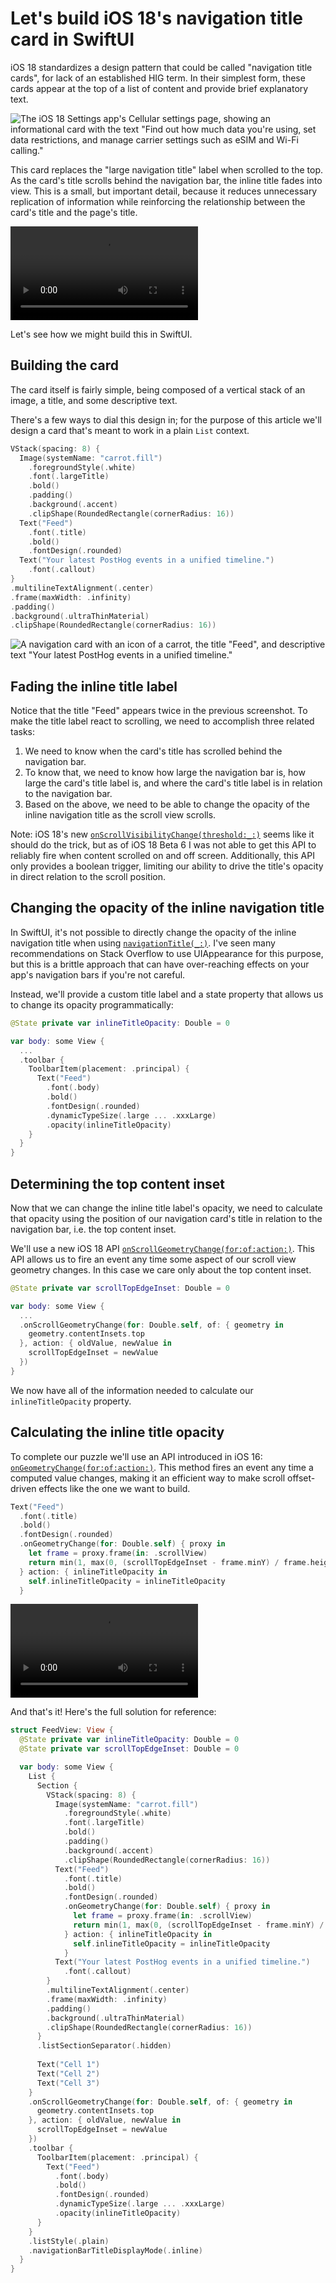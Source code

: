 # Let's build iOS 18's navigation title card in SwiftUI

iOS 18 standardizes a design pattern that could be called "navigation title cards", for lack of
an established HIG term. In their simplest form, these cards appear at the top of a list of content
and provide brief explanatory text.

![The iOS 18 Settings app's Cellular settings page, showing an informational card with the text "Find out how much data you're using, set data restrictions, and manage carrier settings such as eSIM and Wi-Fi calling."](/gfx/SwiftUI/NavigationInfoCard/settings.png)

This card replaces the "large navigation title" label when scrolled to the top. As the card's
title scrolls behind the navigation bar, the inline title fades into view. This is a small, but
important detail, because it reduces unnecessary replication of information while reinforcing the
relationship between the card's title and the page's title.

![The iOS 18 Settings app's Bluetooth settings page, showing how the title label fades in and out as the content is scrolled](/gfx/SwiftUI/NavigationInfoCard/settings-scroll.mp4)

Let's see how we might build this in SwiftUI.

## Building the card

The card itself is fairly simple, being composed of a vertical stack of an image, a title, and
some descriptive text.

There's a few ways to dial this design in; for the purpose of this article we'll design a card
that's meant to work in a plain `List` context.

```swift
VStack(spacing: 8) {
  Image(systemName: "carrot.fill")
    .foregroundStyle(.white)
    .font(.largeTitle)
    .bold()
    .padding()
    .background(.accent)
    .clipShape(RoundedRectangle(cornerRadius: 16))
  Text("Feed")
    .font(.title)
    .bold()
    .fontDesign(.rounded)
  Text("Your latest PostHog events in a unified timeline.")
    .font(.callout)
}
.multilineTextAlignment(.center)
.frame(maxWidth: .infinity)
.padding()
.background(.ultraThinMaterial)
.clipShape(RoundedRectangle(cornerRadius: 16))
```

![A navigation card with an icon of a carrot, the title "Feed", and descriptive text "Your latest PostHog events in a unified timeline."](/gfx/SwiftUI/NavigationInfoCard/feed-card-doubled.png)

## Fading the inline title label

Notice that the title "Feed" appears twice in the previous screenshot. To make the title label
react to scrolling, we need to accomplish three related tasks:

1. We need to know when the card's title has scrolled behind the navigation bar.
2. To know that, we need to know how large the navigation bar is, how large the card's title label
is, and where the card's title label is in relation to the navigation bar.
3. Based on the above, we need to be able to change the opacity of the inline navigation title as
the scroll view scrolls.

Note: iOS 18's new [`onScrollVisibilityChange(threshold:_:)`]( https://developer.apple.com/documentation/swiftui/view/onscrollvisibilitychange%28threshold%3A_%3A%29) seems like it
should do the trick, but as of iOS 18 Beta 6 I was not able to get this API to reliably fire when
content scrolled on and off screen. Additionally, this API only provides a boolean trigger, limiting
our ability to drive the title's opacity in direct relation to the scroll position.

## Changing the opacity of the inline navigation title 

In SwiftUI, it's not possible to directly change the opacity of the inline navigation title when
using [`navigationTitle(_:)`](https://developer.apple.com/documentation/swiftui/view/navigationtitle%28_%3A%29-7onr8). I've seen many
recommendations on Stack Overflow to use UIAppearance for this purpose, but this is a brittle
approach that can have over-reaching effects on your app's navigation bars if you're not careful.

Instead, we'll provide a custom title label and a state property that allows us to change its
opacity programmatically:

```swift
@State private var inlineTitleOpacity: Double = 0

var body: some View {
  ...
  .toolbar {
    ToolbarItem(placement: .principal) {
      Text("Feed")
        .font(.body)
        .bold()
        .fontDesign(.rounded)
        .dynamicTypeSize(.large ... .xxxLarge)
        .opacity(inlineTitleOpacity)
    }
  }
}
```

## Determining the top content inset

Now that we can change the inline title label's opacity, we need to calculate that opacity using
the position of our navigation card's title in relation to the navigation bar, i.e. the top content
inset.

We'll use a new iOS 18 API [`onScrollGeometryChange(for:of:action:)`](https://developer.apple.com/documentation/swiftui/view/onscrollgeometrychange%28for%3Aof%3Aaction%3A%29). This API
allows us to fire an event any time some aspect of our scroll view geometry changes. In this case
we care only about the top content inset.

```swift
@State private var scrollTopEdgeInset: Double = 0

var body: some View {
  ...
  .onScrollGeometryChange(for: Double.self, of: { geometry in
    geometry.contentInsets.top
  }, action: { oldValue, newValue in
    scrollTopEdgeInset = newValue
  })
}
```

We now have all of the information needed to calculate our `inlineTitleOpacity` property.

## Calculating the inline title opacity

To complete our puzzle we'll use an API introduced in iOS 16: [`onGeometryChange(for:of:action:)`](https://developer.apple.com/documentation/swiftui/view/ongeometrychange%28for%3Aof%3Aaction%3A%29-6tl7p). This method
fires an event any time a computed value changes, making it an efficient way to make scroll
offset-driven effects like the one we want to build.

```swift
Text("Feed")
  .font(.title)
  .bold()
  .fontDesign(.rounded)
  .onGeometryChange(for: Double.self) { proxy in
    let frame = proxy.frame(in: .scrollView)
    return min(1, max(0, (scrollTopEdgeInset - frame.minY) / frame.height))
  } action: { inlineTitleOpacity in
    self.inlineTitleOpacity = inlineTitleOpacity
  }
```

![A navigation card with an icon of a carrot, the title "Feed", and descriptive text "Your latest PostHog events in a unified timeline."](/gfx/SwiftUI/NavigationInfoCard/feed-card.mp4)

And that's it! Here's the full solution for reference:

```swift
struct FeedView: View {
  @State private var inlineTitleOpacity: Double = 0
  @State private var scrollTopEdgeInset: Double = 0

  var body: some View {
    List {
      Section {
        VStack(spacing: 8) {
          Image(systemName: "carrot.fill")
            .foregroundStyle(.white)
            .font(.largeTitle)
            .bold()
            .padding()
            .background(.accent)
            .clipShape(RoundedRectangle(cornerRadius: 16))
          Text("Feed")
            .font(.title)
            .bold()
            .fontDesign(.rounded)
            .onGeometryChange(for: Double.self) { proxy in
              let frame = proxy.frame(in: .scrollView)
              return min(1, max(0, (scrollTopEdgeInset - frame.minY) / frame.height))
            } action: { inlineTitleOpacity in
              self.inlineTitleOpacity = inlineTitleOpacity
            }
          Text("Your latest PostHog events in a unified timeline.")
            .font(.callout)
        }
        .multilineTextAlignment(.center)
        .frame(maxWidth: .infinity)
        .padding()
        .background(.ultraThinMaterial)
        .clipShape(RoundedRectangle(cornerRadius: 16))
      }
      .listSectionSeparator(.hidden)
      
      Text("Cell 1")
      Text("Cell 2")
      Text("Cell 3")
    }
    .onScrollGeometryChange(for: Double.self, of: { geometry in
      geometry.contentInsets.top
    }, action: { oldValue, newValue in
      scrollTopEdgeInset = newValue
    })
    .toolbar {
      ToolbarItem(placement: .principal) {
        Text("Feed")
          .font(.body)
          .bold()
          .fontDesign(.rounded)
          .dynamicTypeSize(.large ... .xxxLarge)
          .opacity(inlineTitleOpacity)
      }
    }
    .listStyle(.plain)
    .navigationBarTitleDisplayMode(.inline)
  }
}
```
